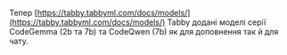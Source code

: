 <!--
date: 2025-02-02T23:23:04.141Z
-->

Тепер  [https://tabby.tabbyml.com/docs/models/](https://tabby.tabbyml.com/docs/models/) Tabby додані моделі серії CodeGemma (2b та 7b) та CodeQwen (7b) як для доповнення так й для чату.